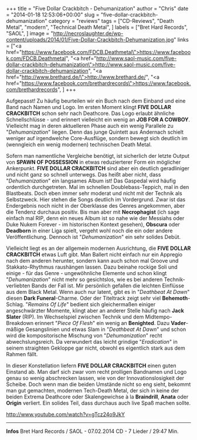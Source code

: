+++
title = "Five Dollar Crackbitch - Dehumanization"
author = "Chris"
date = "2014-01-18 12:53:06+00:00"
slug = "five-dollar-crackbitch-dehumanization"
category = "reviews"
tags = ["CD-Reviews", "Death Metal", "modern", "Technical Death Metal", ]
labels = ["Bret Hard Records", "SAOL", ]
image = "http://necroslaughter.de/wp-content/uploads/2014/01/Five-Dollar-Crackbitch-Dehumanization.jpg"
links = ["<a href=\"https://www.facebook.com/FDCB.Deathmetal\">https://www.facebook.com/FDCB.Deathmetal</a>", "<a href=\"http://www.saol-music.com/five-dollar-crackbitch-dehumanization\">http://www.saol-music.com/five-dollar-crackbitch-dehumanization</a>", "<a href=\"http://www.brethard.de/\">http://www.brethard.de/</a>", "<a href=\"https://www.facebook.com/brethardrecords\">https://www.facebook.com/brethardrecords</a>", ]
+++

Aufgepasst! Zu häufig beurteilen wir ein Buch nach dem Einband und eine Band nach Namen und Logo. Im ersten Moment klingt **FIVE DOLLAR CRACKBITCH** schon sehr nach Deathcore. Das Logo erlaubt ähnliche Schnellschlüsse - und erinnert vielleicht ein wenig an **JOB FOR A COWBOY**. Vielleicht mag in deren aktuelleren Phase auch ein wenig Parallele zu "_Dehumanization_" liegen. Denn das junge Quintett aus Andernach schielt weniger auf irgendwelche Core-Ausflüge, sondern bewegt sich deutlich im (wenngleich ein wenig modernen) technischen Death Metal.

Sofern man namentliche Vergleiche benötigt, ist sicherlich der letzte Output von **SPAWN OF POSSESSION** in etwas reduzierterer Form ein möglicher Ankerpunkt. **FIVE DOLLAR CRACKBITCH** sind aber ein deutlich geradliniger und nicht ganz so schnell unterwegs. Das heißt aber nicht, dass "_Dehumanization_" ein langsames Album ist! Das Gaspedal wird häufig ordentlich durchgetreten. Mal im schnellen Doublebass-Teppich, mal in den Blastbeats. Doch eben immer sehr moderat und nicht mit der Technik als Selbstzweck. Hier stehen die Songs deutlich im Vordergrund. Zwar ist das Endergebnis noch nicht in der Oberklasse des Genres angekommen, aber die Tendenz durchaus positiv. Bis man aber mit **Necrophagist** (ich sage einfach mal RIP, denn ein neues Album ist so nahe wie der Messiahs oder Duke Nukem Forever - im historischen Kontext gesehen), **Obscura** oder **Deadborn** in einer Liga spielt, vergeht wohl noch die ein oder andere Veröffentlichung. Dennoch ist "_Dehumanization_" ein sehr solides Debüt.

Vielleicht liegt es an der allgemein modernen Ausrichtung, die **FIVE DOLLAR CRACKBITCH** etwas Luft gibt. Man Ballert nicht einfach nur ein Appregio nach dem anderen herunter, sondern kann auch schon mal Groove und Stakkato-Rhythmus raushängen lassen. Dazu beinahe rockige Soli und einige - für das Genre - ungewöhnliche Elemente und schon klingt "_Dehumanization_" nicht mehr so gesichtslos, wie es bei anderen Technik-verliebten Bands der Fall ist. Mir persönlich gefallen die leichten Einflüsse aus dem Black Metal. Wenn auch nur latent, gibt es in "_Deathbeat At Dawn_" diesen **Dark Funeral**-Charme. Oder der Titeltrack zeigt sehr viel **Behemoth**-Schlag.
"_Remains Of Life_" bedient sich gleichermaßen einiger angeschwärzter Momente, klingt aber an anderer Stelle häufig nach **Jack Slater** (RIP). Im Wechselspiel zwischen Technik und dem Midtempo-Breakdown erinnert "_Piece Of Flesh_" ein wenig an **Benighted**. Dazu **Vader**-mäßige Gesangslinien und etwas Slam in "_Deathbeat At Dawn_" und schon wird die kompositorische Mischung von "_Dehumanization_" recht abwechslungsreich. Da verwundert das leicht grindige "_Eradication_" in seinem straighten Gekloppe gar nicht, obwohl es eigentlich stark aus dem Rahmen fällt.

In dieser Konstellation liefern **FIVE DOLLAR CRACKBITCH** einen guten Einstand ab. Man darf sich zwar vom recht prolligen Bandnamen und Logo genau so wenig abschrecken lassen, wie von der Innovationslosigkeit der Scheibe. Doch wenn man die beiden Umstände nicht so eng sieht, bekommt man gut gemachten, modernen Tech-Death Metal, der sich in keine der beiden Extrema Deathcore oder Skalengewichse à la **Braindrill**, **Anata** oder **Origin** verliert. Ein solides Teil, dass durchaus auch live Spaß machen sollte.

http://www.youtube.com/watch?v=gTcz24o9JkY



---
**Infos**
Bret Hard Records / SAOL - 07.02.2014
CD - 7 Lieder / 29:47 Min.
